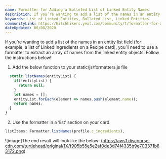 ```yaml
---
name: Formatter for Adding a Bulleted List of Linked Entity Names
description: If you’re wanting to add a list of the names in an entity list field (for example, a list of Linked Ingredients on a Recipe card), you’ll need to use a formatter to extract an array of names from the linked entity objects. Follow the instructions below!
keywords: List of Linked Entities, Bulleted List, Linked Entities
communityLink: https://hitchhikers.yext.com/community/t/formatter-for-adding-a-bulleted-list-of-linked-entity-names/649
dateUpdated: 06/08/2020
---
```

If you’re wanting to add a list of the names in an entity list field (for example, a list of Linked Ingredients on a Recipe card), you’ll need to use a formatter to extract an array of names from the linked entity objects. Follow the instructions below!

1. Add the below function to your static/js/formatters.js file
```js
  static listNames(entityList) {
    if(!entityList) {
      return null;
    }
    let names = [];
    entityList.forEach(element => names.push(element.name));
    return names;
  }
}
```

2. Use the formatter in a ‘list’ section on your card.
```js
listItems: Formatter.listNames(profile.c_ingredients),
```

![image]The end result will look like the below:
(https://aws1.discourse-cdn.com/turtlehead/original/1X/f905b55e5e2af0de3d74f4335b9e703371b83172.png)


